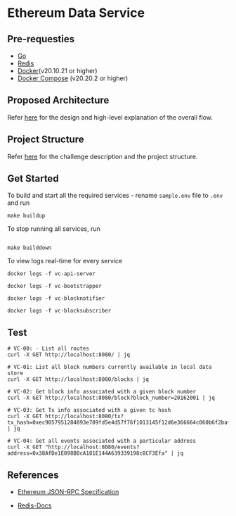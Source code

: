 # Ethereum Data Service

## Pre-requesties
* [Go](https://go.dev/doc/install)
* [Redis](https://redis.io/) 
* [Docker](https://docs.docker.com/engine/install/ubuntu/)(v20.10.21 or higher)
* [Docker Compose](https://docs.docker.com/compose/install/linux/) (v20.20.2 or higher)

## Proposed Architecture

Refer [here](https://github.com/srinathln7/ethereum-data-service/blob/main/DESIGN.md) for the design and high-level explanation of the overall flow. 

##  Project Structure

Refer [here](https://github.com/srinathln7/ethereum-data-service/blob/main/CHALLENGE.md) for the challenge description and the project structure.


## Get Started

To build and start all the required services - rename `sample.env` file to `.env` and run

```
make buildup
```

To stop running all services, run 

```

make builddown

```

To view logs real-time for every service 

```
docker logs -f vc-api-server

docker logs -f vc-bootstrapper

docker logs -f vc-blocknotifier

docker logs -f vc-blocksubscriber

```


## Test

```
# VC-00: - List all routes 
curl -X GET http://localhost:8080/ | jq 

# VC-01: List all block numbers currently available in local data store
curl -X GET http://localhost:8080/blocks | jq

# VC-02: Get block info associated with a given block number 
curl -X GET http://localhost:8080/block?block_number=20162001 | jq

# VC-03: Get Tx info associated with a given tc hash
curl -X GET http://localhost:8080/tx?tx_hash=0xec9057951284893e709fd5e4d57f76f1013145f12d6e366664c060b6f2baf559 | jq

# VC-04: Get all events associated with a particular address
curl -X GET "http://localhost:8080/events?address=0x38AfDe1E098B0cA181E144A639339198c8CF3Efa" | jq

```


## References

* [Ethereum JSON-RPC Specification](https://ethereum.github.io/execution-apis/api-documentation/)

* [Redis-Docs](https://redis.io/docs/latest/)

